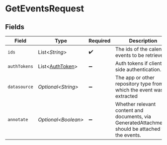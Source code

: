 # GetEventsRequest


## Fields

| Field                                                                                               | Type                                                                                                | Required                                                                                            | Description                                                                                         |
| --------------------------------------------------------------------------------------------------- | --------------------------------------------------------------------------------------------------- | --------------------------------------------------------------------------------------------------- | --------------------------------------------------------------------------------------------------- |
| `ids`                                                                                               | List\<*String*>                                                                                     | :heavy_check_mark:                                                                                  | The ids of the calendar events to be retrieved.                                                     |
| `authTokens`                                                                                        | List\<[AuthToken](../../models/components/AuthToken.md)>                                            | :heavy_minus_sign:                                                                                  | Auth tokens if client-side authentication.                                                          |
| `datasource`                                                                                        | *Optional\<String>*                                                                                 | :heavy_minus_sign:                                                                                  | The app or other repository type from which the event was extracted                                 |
| `annotate`                                                                                          | *Optional\<Boolean>*                                                                                | :heavy_minus_sign:                                                                                  | Whether relevant content and documents, via GeneratedAttachments, should be attached to the events. |